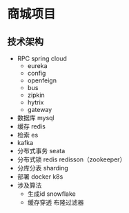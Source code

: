 # 商城项目
## 技术架构
- RPC spring cloud
    - eureka
    - config
    - openfeign
    - bus
    - zipkin
    - hytrix
    - gateway
- 数据库 mysql
- 缓存 redis
- 检索 es
- kafka
- 分布式事务 seata
- 分布式锁 redis redisson（zookeeper）
- 分库分表 sharding
- 部署 docker  k8s
- 涉及算法
    - 生成id snowflake
    - 缓存穿透 布隆过滤器